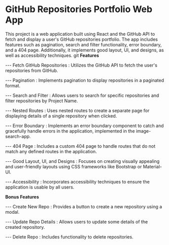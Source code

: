 # GitHub Repositories Portfolio Web App

This project is a web application built using React and the GitHub API to fetch and display a user's GitHub repositories portfolio. The app includes features such as pagination, search and filter functionality, error boundary, and a 404 page. Additionally, it implements good layout, UI, and designs, as well as accessibility techniques.
git
**Features**

--- Fetch GitHub Repositories : Utilizes the GitHub API to fetch the user's repositories from GitHub.

--- Pagination : Implements pagination to display repositories in a paginated format.

--- Search and Filter : Allows users to search for specific repositories and filter repositories by Project Name. 

--- Nested Routes : Uses nested routes to create a separate page for displaying details of a single repository when clicked.

--- Error Boundary : Implements an error boundary component to catch and gracefully handle errors in the application, implemented in the image-search-app.

--- 404 Page : Includes a custom 404 page to handle routes that do not match any defined routes in the application.

--- Good Layout, UI, and Designs : Focuses on creating visually appealing and user-friendly layouts using CSS frameworks like Bootstrap or Material-UI.

--- Accessibility : Incorporates accessibility techniques to ensure the application is usable by all users.

**Bonus Features**

--- Create New Repo : Provides a button to create a new repository using a modal.

--- Update Repo Details : Allows users to update some details of the created repository.

--- Delete Repo : Includes functionality to delete repositories.

